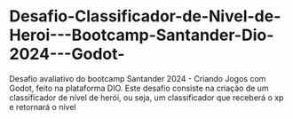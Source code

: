 # Desafio-Classificador-de-Nivel-de-Heroi---Bootcamp-Santander-Dio-2024---Godot-
Desafio avaliativo do bootcamp Santander 2024 - Criando Jogos com Godot, feito na plataforma DIO. Este desafio consiste na criação de um classificador de nível de herói, ou seja, um classificador que receberá o xp e retornará o nível
